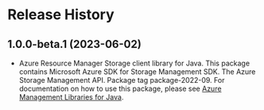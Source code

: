 # Release History

## 1.0.0-beta.1 (2023-06-02)

- Azure Resource Manager Storage client library for Java. This package contains Microsoft Azure SDK for Storage Management SDK. The Azure Storage Management API. Package tag package-2022-09. For documentation on how to use this package, please see [Azure Management Libraries for Java](https://aka.ms/azsdk/java/mgmt).
